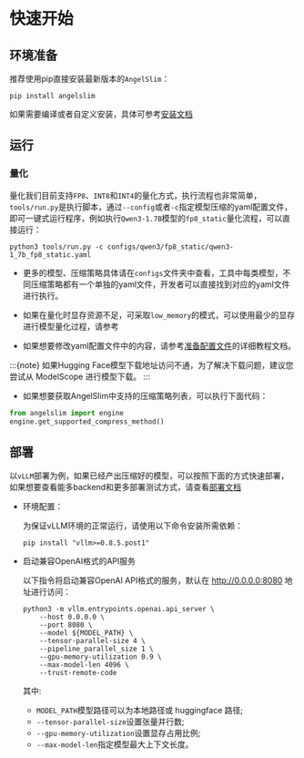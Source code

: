 # 快速开始

## 环境准备

推荐使用pip直接安装最新版本的`AngelSlim`：
```shell
pip install angelslim
```

如果需要编译或者自定义安装，具体可参考[安装文档](./installation.md)

## 运行

### 量化

量化我们目前支持`FP8`、`INT8`和`INT4`的量化方式，执行流程也非常简单，`tools/run.py`是执行脚本，通过`--config`或者`-c`指定模型压缩的yaml配置文件，即可一键式运行程序，例如执行`Qwen3-1.7B`模型的`fp8_static`量化流程，可以直接运行：

```shell
python3 tools/run.py -c configs/qwen3/fp8_static/qwen3-1_7b_fp8_static.yaml       
```

- 更多的模型、压缩策略具体请在`configs`文件夹中查看，工具中每类模型，不同压缩策略都有一个单独的yaml文件，开发者可以直接找到对应的yaml文件进行执行。

- 如果在量化时显存资源不足，可采取`low_memory`的模式，可以使用最少的显存进行模型量化过程，请参考[](../features/quantization/fp8.html#fp8-low-memory)

- 如果想要修改yaml配置文件中的内容，请参考[准备配置文件](../design/prepare_config)的详细教程文档。

:::{note}
如果Hugging Face模型下载地址访问不通，为了解决下载问题，建议您尝试从 ModelScope 进行模型下载。
:::

- 如果想要获取AngelSlim中支持的压缩策略列表，可以执行下面代码：

```python
from angelslim import engine
engine.get_supported_compress_method()
```


## 部署

以`vLLM`部署为例，如果已经产出压缩好的模型，可以按照下面的方式快速部署，如果想要查看能多backend和更多部署测试方式，请查看[部署文档](../deployment/deploy.md)

- 环境配置：

  为保证vLLM环境的正常运行，请使用以下命令安装所需依赖：

    ```shell
    pip install "vllm>=0.8.5.post1"
    ```

- 启动兼容OpenAI格式的API服务
    
    以下指令将启动兼容OpenAI API格式的服务，默认在 http://0.0.0.0:8080 地址进行访问：

    ```shell
    python3 -m vllm.entrypoints.openai.api_server \
        --host 0.0.0.0 \
        --port 8080 \
        --model ${MODEL_PATH} \
        --tensor-parallel-size 4 \
        --pipeline_parallel_size 1 \
        --gpu-memory-utilization 0.9 \
        --max-model-len 4096 \
        --trust-remote-code
    ```
    其中:
    - `MODEL_PATH`模型路径可以为本地路径或 huggingface 路径;
    - `--tensor-parallel-size`设置张量并行数;
    - `--gpu-memory-utilization`设置显存占用比例;
    - `--max-model-len`指定模型最大上下文长度。
